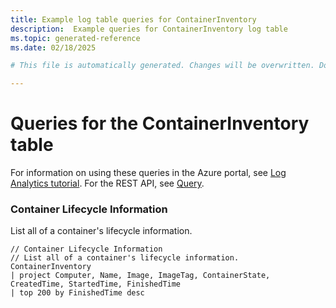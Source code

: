 ```yaml
---
title: Example log table queries for ContainerInventory
description:  Example queries for ContainerInventory log table
ms.topic: generated-reference
ms.date: 02/18/2025

# This file is automatically generated. Changes will be overwritten. Do not change this file directly. 

---
```


# Queries for the ContainerInventory table

For information on using these queries in the Azure portal, see [Log Analytics tutorial](/azure/azure-monitor/logs/log-analytics-tutorial). For the REST API, see [Query](/rest/api/loganalytics/query).


### Container Lifecycle Information  


List all of a container's lifecycle information.  

```query
// Container Lifecycle Information 
// List all of a container's lifecycle information. 
ContainerInventory
| project Computer, Name, Image, ImageTag, ContainerState, CreatedTime, StartedTime, FinishedTime
| top 200 by FinishedTime desc
```


